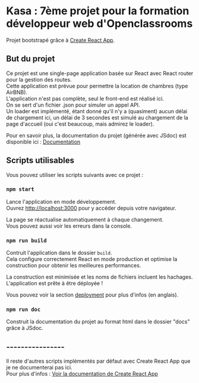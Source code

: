 # Kasa : 7ème projet pour la formation développeur web d'Openclassrooms

Projet bootstrapé grâce à [Create React App](https://github.com/facebook/create-react-app).

## But du projet

Ce projet est une single-page application basée sur React avec React router pour la gestion des routes.\
Cette application est prévue pour permettre la location de chambres (type AirBNB).\
L'application n'est pas complète, seul le front-end est réalisé ici.\
On se sert d'un fichier .json pour simuler un appel API.\
Un loader est implémenté, étant donné qu'il n'y a (quasiment) aucun délai de chargement ici, un délai de 3 secondes est simulé au chargement de la page d'accueil (oui c'est beaucoup, mais admirez le loader).

Pour en savoir plus, la documentation du projet (générée avec JSdoc) est disponible ici : [Documentation](https://lolulo69.github.io/OCR-Projet7/)

## Scripts utilisables

Vous pouvez utiliser les scripts suivants avec ce projet :

### `npm start`

Lance l'application en mode développement.\
Ouvrez [http://localhost:3000](http://localhost:3000) pour y accéder depuis votre navigateur.

La page se réactualise automatiquement à chaque changement.\
Vous pouvez aussi voir les erreurs dans la console.

### `npm run build`

Contruit l'application dans le dossier `build`.\
Cela configure correctement React en mode production et optimise la construction pour obtenir les meilleures performances.

La construction est minimisée et les noms de fichiers incluent les hachages.\
L'application est prête à être déployée !

Vous pouvez voir la section [deployment](https://facebook.github.io/create-react-app/docs/deployment) pour plus d'infos (en anglais).

### `npm run doc`

Construit la documentation du projet au format html dans le dossier "docs" grâce à JSdoc.

## ----------------

Il reste d'autres scripts implémentés par défaut avec Create React App que je ne documenterai pas ici.\
Pour plus d'infos : [Voir la documentation de Create React App](https://facebook.github.io/create-react-app/docs/getting-started)
